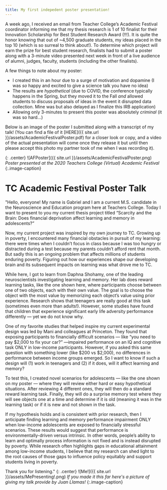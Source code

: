 ```yaml
---
title: My first indepedent poster presentation!
---
```

A week ago, I received an email from Teacher College’s Academic Festival coordinator informing me that my thesis research is 1 of 10 finalist for their Innovation Scholarship for Best Student Research Award (!!!). It is quite the honor knowing that out of ~4,500 graduate students, my ideas placed in the top 10 (which is so surreal to think about!). To determine which project will earn the prize for best student research, finalists had to submit a poster along with a 3-minute video presented next week in front of a live audience of alumni, judges, faculty, students (including the other finalists). 

A few things to note about my poster:

* I created this in an hour due to a surge of motivation and dopamine (I was *so* happy and excited to give a science talk you have no idea)
* The results are *hypothetical* (due to COVID, the conference typically happens in the Spring, but they moved it to the Fall *and* allowed students to discuss proposals of ideas in the event it disrupted data collection. Mine was but also delayed as I finalize this IRB application)
* Allowing only 3-minutes to present this poster was absolutely *criminal* (it was so hard...)

Below is an image of the poster I submitted along with a transcript of my talk! (You can find a file of it [HERE]({{ site.url }}/assets/AcademicFestivalPoster.pdf) for a closer look or copy, and a video of the actual presentation will come once they release it but until then please accept this photo my partner took of me when I was recording it). 

{: .center}
![AFPoster]({{ site.url }}/assets/AcademicFestivalPoster.png)
*Poster presented at the 2020 Teachers College (Virtual) Academic Festival*
{:.image-caption}

# TC Academic Festival Poster Talk

"Hello, everyone! My name is Gabriel and I am a current M.S. candidate in the Neuroscience and Education program here at Teachers College. Today I want to present to you my current thesis project titled “Scarcity and the Brain: Does financial deprivation affect learning and memory in adolescents?” 

Now, my current project was inspired by my own journey to TC. Growing up in poverty, I encountered many financial obstacles in pursuit of my learning: there were times when I couldn’t focus in class because I was too hungry or distracted during a test because my parents couldn’t afford rent that month. But sadly this is an ongoing problem that affects millions of students enduring poverty. Figuring out how our experiences shape our developing brain and its subsequent impacts on learning was what drove me to TC. 

While here, I got to learn from Daphna Shohamy, one of the leading neuroscientists investigating learning and memory. Her lab does reward learning tasks, like the one shown here, where participants choose between one of two objects, each with their own value. The goal is to choose the object with the most value by memorizing each object’s value using prior experience. Research shows that teenagers are really good at this task (sometimes even more than adults!). However, some studies have found that children that experience significant early life adversity performance differently — yet we do not know why. 

One of my favorite studies that helped inspire my current experimental design was led by Mani and colleagues at Princeton. They found that exposing participants to financially difficult scenarios — like “you need to pay $2,000 to fix your car?” —impaired performance on an IQ and cognitive task ONLY in low-income participants. However, if you asked this same question with something lower (like $200 vs $2,000), no differences in performance between income groups emerged. So I want to know if such a design will (1) work in teenagers and (2) if it does, will it affect learning and memory?

To test this, I created novel scenarios for adolescents — like the one shown on my poster — where they will review either hard or easy hypothetical situations. After reviewing 4 different ones, they will then do a standard reward learning task. Finally, they will do a surprise memory test where they will see objects one at a time and determine if it is old (meaning it was in the learning task) or if it is new and not shown in the task. 

If my hypothesis holds and is consistent with prior research, then I anticipate finding learning and memory performance impairment ONLY when low-income adolescents are exposed to financially stressful scenarios. These results would suggest that performance is environmentally-driven versus intrinsic. In other words, people’s ability to learn and optimally process information is not fixed and is instead disrupted by poverty. While research often highlights gaps in educational attainment among low-income students, I believe that my research can shed light to the root causes of those gaps to influence policy equitably and support students living in poverty. 

Thank you for listening."
{: .center}
![Me!]({{ site.url }}/assets/MePresenting!.png)
*If you made it this far here's a picture of giving my talk provide by Juan Llamas!*
{:.image-caption}
